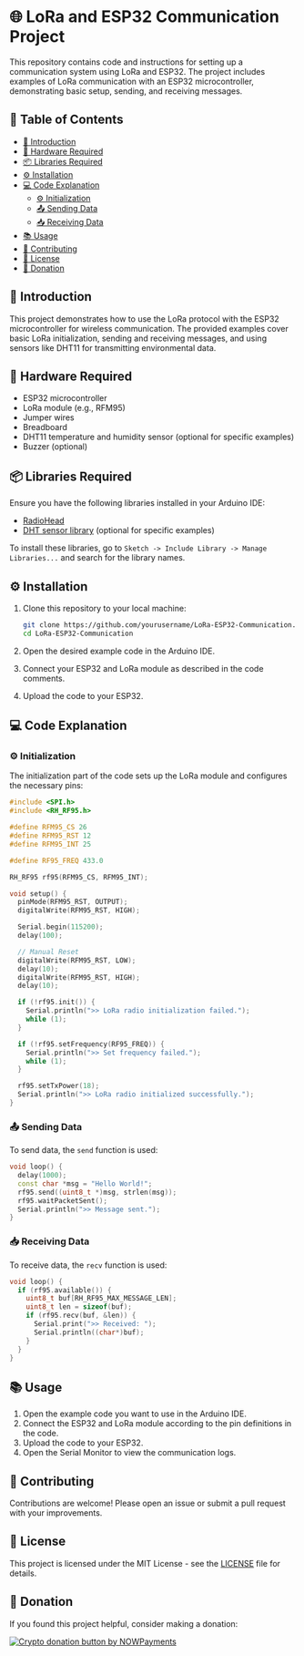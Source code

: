 

# 🌐 LoRa and ESP32 Communication Project

This repository contains code and instructions for setting up a communication system using LoRa and ESP32. The project includes examples of LoRa communication with an ESP32 microcontroller, demonstrating basic setup, sending, and receiving messages.

## 📑 Table of Contents

- [📖 Introduction](#introduction)
- [🔧 Hardware Required](#hardware-required)
- [📦 Libraries Required](#libraries-required)
- [⚙️ Installation](#installation)
- [💻 Code Explanation](#code-explanation)
  - [⚙️ Initialization](#initialization)
  - [📤 Sending Data](#sending-data)
  - [📥 Receiving Data](#receiving-data)
- [📚 Usage](#usage)
- [🤝 Contributing](#contributing)
- [📄 License](#license)
- [💖 Donation](#donation)

## 📖 Introduction

This project demonstrates how to use the LoRa protocol with the ESP32 microcontroller for wireless communication. The provided examples cover basic LoRa initialization, sending and receiving messages, and using sensors like DHT11 for transmitting environmental data.

## 🔧 Hardware Required

- ESP32 microcontroller
- LoRa module (e.g., RFM95)
- Jumper wires
- Breadboard
- DHT11 temperature and humidity sensor (optional for specific examples)
- Buzzer (optional)

## 📦 Libraries Required

Ensure you have the following libraries installed in your Arduino IDE:

- [RadioHead](http://www.airspayce.com/mikem/arduino/RadioHead/)
- [DHT sensor library](https://github.com/adafruit/DHT-sensor-library) (optional for specific examples)

To install these libraries, go to `Sketch -> Include Library -> Manage Libraries...` and search for the library names.

## ⚙️ Installation

1. Clone this repository to your local machine:

   ```sh
   git clone https://github.com/yourusername/LoRa-ESP32-Communication.git
   cd LoRa-ESP32-Communication
   ```

2. Open the desired example code in the Arduino IDE.

3. Connect your ESP32 and LoRa module as described in the code comments.

4. Upload the code to your ESP32.

## 💻 Code Explanation

### ⚙️ Initialization

The initialization part of the code sets up the LoRa module and configures the necessary pins:

```cpp
#include <SPI.h>
#include <RH_RF95.h>

#define RFM95_CS 26
#define RFM95_RST 12
#define RFM95_INT 25

#define RF95_FREQ 433.0

RH_RF95 rf95(RFM95_CS, RFM95_INT);

void setup() {
  pinMode(RFM95_RST, OUTPUT);
  digitalWrite(RFM95_RST, HIGH);

  Serial.begin(115200);
  delay(100);

  // Manual Reset
  digitalWrite(RFM95_RST, LOW);
  delay(10);
  digitalWrite(RFM95_RST, HIGH);
  delay(10);

  if (!rf95.init()) {
    Serial.println(">> LoRa radio initialization failed.");
    while (1);
  }

  if (!rf95.setFrequency(RF95_FREQ)) {
    Serial.println(">> Set frequency failed.");
    while (1);
  }

  rf95.setTxPower(18);
  Serial.println(">> LoRa radio initialized successfully.");
}
```

### 📤 Sending Data

To send data, the `send` function is used:

```cpp
void loop() {
  delay(1000);
  const char *msg = "Hello World!";
  rf95.send((uint8_t *)msg, strlen(msg));
  rf95.waitPacketSent();
  Serial.println(">> Message sent.");
}
```

### 📥 Receiving Data

To receive data, the `recv` function is used:

```cpp
void loop() {
  if (rf95.available()) {
    uint8_t buf[RH_RF95_MAX_MESSAGE_LEN];
    uint8_t len = sizeof(buf);
    if (rf95.recv(buf, &len)) {
      Serial.print(">> Received: ");
      Serial.println((char*)buf);
    }
  }
}
```

## 📚 Usage

1. Open the example code you want to use in the Arduino IDE.
2. Connect the ESP32 and LoRa module according to the pin definitions in the code.
3. Upload the code to your ESP32.
4. Open the Serial Monitor to view the communication logs.

## 🤝 Contributing

Contributions are welcome! Please open an issue or submit a pull request with your improvements.

## 📄 License

This project is licensed under the MIT License - see the [LICENSE](LICENSE) file for details.

## 💖 Donation
If you found this project helpful, consider making a donation:

<a href="https://nowpayments.io/donation?api_key=REWCYVC-A1AMFK3-QNRS663-PKJSBD2&source=lk_donation&medium=referral" target="_blank">
     <img src="https://nowpayments.io/images/embeds/donation-button-black.svg" alt="Crypto donation button by NOWPayments">
</a>
